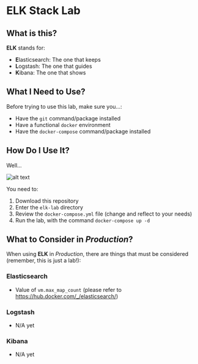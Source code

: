 # ELK Stack Lab

## What is this?

**ELK** stands for:

- **E**lasticsearch: The one that keeps
- **L**ogstash: The one that guides
- **K**ibana: The one that shows

## What I Need to Use?

Before trying to use this lab, make sure you...:

- Have the `git` command/package installed
- Have a functional `docker` environment
- Have the `docker-compose` command/package installed

## How Do I Use It?

Well...

![alt text](https://media.tenor.com/images/9112ee31c173e0074d97d36afde8dca0/tenor.gif "Well... obviously")

You need to:
1. Download this repository
1. Enter the `elk-lab` directory
1. Review the `docker-compose.yml` file (change and reflect to your needs)
1. Run the lab, with the command `docker-compose up -d`

## What to Consider in *Production*?

When using **ELK** in *Production*, there are things that must be considered (remember, this is just a lab!):

### Elasticsearch

- Value of `vm.max_map_count` (please refer to https://hub.docker.com/_/elasticsearch/)

### Logstash

- N/A yet

### Kibana

- N/A yet
